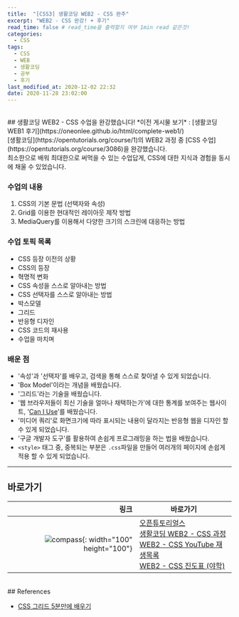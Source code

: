 ```yaml
---
title:  "[CSS3] 생활코딩 WEB2 - CSS 완주"
excerpt: "WEB2 - CSS 완강! + 후기"
read_time: false # read_time을 출력할지 여부 1min read 같은것!
categories:
  - CSS
tags:
  - CSS
  - WEB
  - 생활코딩
  - 공부
  - 후기
last_modified_at: 2020-12-02 22:32
date: 2020-11-28 23:02:00 
---
```

<br>
## 생활코딩 WEB2 - CSS 수업을 완강했습니다!
*이전 게시물 보기* : [생활코딩 WEB1 후기](https://oneonlee.github.io/html/complete-web1/)
<br>
[생활코딩](https://opentutorials.org/course/1)의 WEB2 과정 중 [CSS 수업](https://opentutorials.org/course/3086)을 완강했습니다.<br>
최소한으로 배워 최대한으로 써먹을 수 있는 수업답게, CSS에 대한 지식과 경험을 동시에 채울 수 있었습니다.


### 수업의 내용
1. CSS의 기본 문법 (선택자와 속성)
2. Grid를 이용한 현대적인 레이아웃 제작 방법
3. MediaQuery를 이용해서 다양한 크기의 스크린에 대응하는 방법

### 수업 토픽 목록
- CSS 등장 이전의 상황
- CSS의 등장
- 혁명적 변화
- CSS 속성을 스스로 알아내는 방법
- CSS 선택자를 스스로 알아내는 방법
- 박스모델
- 그리드
- 반응형 디자인
- CSS 코드의 재사용
- 수업을 마치며

### 배운 점
- '속성'과 '선택자'를 배우고, 검색을 통해 스스로 찾아낼 수 있게 되었습니다.
- 'Box Model'이라는 개념을 배웠습니다.
- '그리드'라는 기술을 배웠습니다.  
- '웹 브라우저들이 최신 기술을 얼마나 채택하는가'에 대한 통계를 보여주는 웹사이트, '[Can I Use](https://caniuse.com/)'를 배웠습니다.
- '미디어 쿼리'로 화면크기에 따라 표시되는 내용이 달라지는 반응형 웹을 디자인 할 수 있게 되었습니다.
- '구글 개발자 도구'를 활용하여 손쉽게 프로그래밍을 하는 법을 배웠습니다.
- ```<style>``` 태그 중, 중복되는 부분은 ```.css```파일을 만들어 여러개의 페이지에 손쉽게 적용 할 수 있게 되었습니다.

---

## 바로가기

링크 |  바로가기
---: | ----
![compass](https://s3-ap-northeast-2.amazonaws.com/opentutorials-user-file/module/3129/8213.png){: width="100" height="100"} | [오픈튜토리얼스](http://Opentutorials.org)<br>[생활코딩 WEB2 - CSS 과정](https://opentutorials.org/course/3086)<br>[WEB2 - CSS YouTube 재생목록](https://www.youtube.com/playlist?list=PLuHgQVnccGMAnWgUYiAW2cTzSBywFO75B)<br>[WEB2 - CSS 진도표 (야학)](https://yah.ac/web2css)

<br>
## References

* [CSS 그리드 5분만에 배우기](https://ibrahimovic.tistory.com/23)
